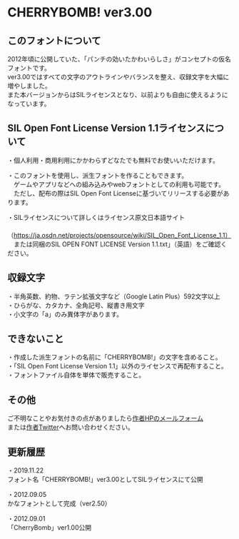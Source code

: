 # CHERRYBOMB! ver3.00<br />

<h2>このフォントについて</h2>
2012年頃に公開していた、「パンチの効いたかわいらしさ」がコンセプトの仮名フォントです。<br />
ver3.00ではすべての文字のアウトラインやバランスを整え、収録文字を大幅に増やしました。<br />
また本バージョンからはSILライセンスとなり、以前よりも自由に使えるようになっています。<br />


<h2>SIL Open Font License Version 1.1ライセンスについて</h2>

・個人利用・商用利用にかかわらずどなたでも無料でお使いいただけます。<br />

・このフォントを使用し、派生フォントを作ることもできます。<br />
　ゲームやアプリなどへの組み込みやwebフォントとしての利用も可能です。<br />
　ただし、配布の際はSIL Open Font Licenseに基づいてリリースする必要があります。<br />

・SILライセンスについて詳しくはライセンス原文日本語サイト<br />
　（https://ja.osdn.net/projects/opensource/wiki/SIL_Open_Font_License_1.1）<br />
　または同梱のSIL OPEN FONT LICENSE Version 1.1.txt」（英語）をご確認ください。<br />


<h2>収録文字</h2>
・半角英数、約物、ラテン拡張文字など（Google Latin Plus）592文字以上<br />
・ひらがな、カタカナ、全角記号、縦書き用文字<br />
・小文字の「a」のみ異体字があります。<br />


<h2>できないこと</h2>
・作成した派生フォントの名前に「CHERRYBOMB!」の文字を含めること。<br />
・「SIL Open Font License Version 1.1」以外のライセンスで再配布すること。<br />
・フォントファイル自体を単体で販売すること。<br />


<h2>その他</h2>
ご不明なことやお気付きの点がありましたら<a href="https://satsuyako.com/" target="_blank">作者HPのメールフォーム</a><br />
または<a href="https://twitter.com/satsuyako" target="_blank">作者Twitter</a>へお問い合わせください。<br />


<h2>更新履歴</h2>
・2019.11.22<br />
フォント名「CHERRYBOMB!」ver3.00としてSILライセンスにて公開<br />

・2012.09.05<br />
かなフォントとして完成（ver2.50）<br />

・2012.09.01<br />
「CherryBomb」ver1.00公開<br />
